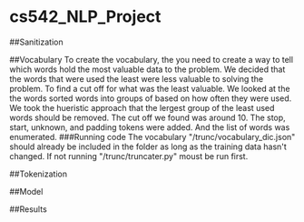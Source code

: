 # cs542_NLP_Project

##Sanitization

##Vocabulary
To create the vocabulary, the you need to create a way to tell which words hold the most valuable data to the problem. We decided that the words that were used the least were less valuable to solving the problem. To find a cut off for what was the least valuable. We looked at the the words sorted words into groups of based on how often they were used. We took the hueristic approach that the lergest group of the least used words should be removed. The cut off we found was around 10. The stop, start, unknown, and padding tokens were added. And the list of words was enumerated.
###Running code 
The vocabulary "/trunc/vocabulary_dic.json" should already be included in the folder as long as the training data hasn't changed. If not running "/trunc/truncater.py" moust be run first.

##Tokenization

##Model

##Results
